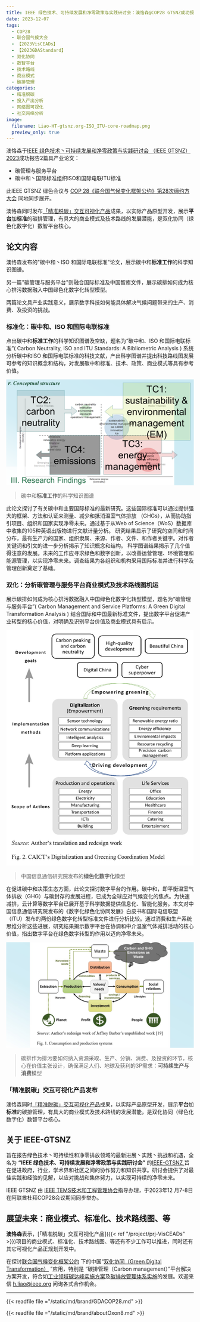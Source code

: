 ```yaml
---
title: IEEE 绿色技术、可持续发展和净零政策与实践研讨会：澳恪森@COP28 GTSNZ成功报告2篇产业论文
date: 2023-12-07
tags:
  - COP28
  - 联合国气候大会
  - 【2023VisCEADs】
  - 【2023GDAStandard】
  - 双化协同
  - 数智平台
  - 技术路线
  - 商业模式
  - 碳排管理
categories:
  - 精准脱碳
  - 投入产出分析
  - 网络图可视化
  - 社交网络分析
image:
  filename: Liao-HT-gtsnz.org-ISO_ITU-core-roadmap.png
  preview_only: true
---
```

澳恪森于[IEEE 绿色技术丶可持续发展和净零政策与实践研讨会 （IEEE GTSNZ） 2023](https://gtsnz.org/)成功报告2篇具产业论文：

* 碳管理与服务平台
* 碳中和丶国际标准组织ISO和国际电联ITU标准

此IEEE GTSNZ 绿色会议与 [COP 28《联合国气候变化框架公约》第28次缔约方大会](https://www.cop28.com/) 同地同步展开。

澳恪森同时发布[「精准脱碳」交互可视化产品](./project/prj-VisCEADs)成果，以实际产品原型开发，展示**平台**加**标准**的碳排管理，有具大的商业模式及技术路线的发展潜能，是双化协同（绿色化数字化）数智平台核心。

<!--more-->

## 论文内容

澳恪森发布的"碳中和丶ISO 和国际电联标准"论文，展示碳中和**标准工作**的科学知识图谱。

另一篇"碳管理与服务平台"则融合国际标准及中国智库文件，展示碳排如何成为核心排污数据融入中国绿色化数字化转型模型。

两篇论文具产业实践意义，展示数字科技如何能具体解决气候问题带来的生产、消费、及投资的挑战。

### 标准化：碳中和、ISO 和国际电联标准

点出碳中和**标准工作**的科学知识图谱及空缺，题名为“碳中和、ISO 和国际电联标准”( Carbon Neutrality, ISO and ITU Standards: A Bibliometric Analysis ) 系统分析碳中和ISO 和国际电联标准的科技文献，产出科学图谱并提出科技路线图发展可参考的知识概念和结构，对发展碳中和标准、技术、政策、商业模式等具有参考价值。

![](Liao-HT-gtsnz.org-ISO_ITU-core-roadmap.png)
> 碳中和**标准工作**的科学知识图谱

此论文探讨了有关碳中和主要国际标准的最新研究。这些国际标准可以通过提供强大的框架、方法和认证来测量、减少和抵消温室气体排放 （GHGs），从而协助指引项目、组织和国家实现净零未来。通过基于从Web of Science（WoS）数据库中收集的105种英语出版物进行文献计量分析。 研究结果显示了研究的空间和时间分布，最有生产力的国家、组织隶属、来源、作者、文件、和作者关键字。对作者关键词和引文的进一步分析揭示了知识概念和结构。 科学图谱结果揭示了几个值得注意的发展。未来的工作应寻求绿色和数字创新，以改善运营管理、环境管理和能源管理，以实现净零未来。调查结果为各组织和机构采用国际标准并进行科学及管理创新奠定了基础。


### 双化：分析碳管理与服务平台商业模式及技术路线图机运

展示碳排如何成为核心排污数据融入中国绿色化数字化转型模型，题名为“碳管理与服务平台”( Carbon Management and Service Platforms: A Green Digital Transformation Analysis ) 结合国际和中国最新标准文件，提出数字平台促进产业转型的核心价值，对明确及识别平台价值及商业模式具有启示。

![](Liao-HT-gtsnz.org-Carbon_Management_Platforms_CAICT_Dual_Model.jpg)
> 中国信息通信研究院发布的**绿色化数字化**模型


在促进碳中和决策生态方面，此论文探讨数字平台的作用。碳中和，即平衡温室气体排放（GHG）与碳封存的发展进程，已成为全球应对气候变化的焦点。为快速减排，云计算等数字平台已展开基于科学数据提供信息化、智能化服务。本文对中国信息通信研究院发布的《数字化绿色化协同发展》白皮书和国际电信联盟（ITU）发布的两份绿色数字化转型标准文件进行分析比较。通过消费和生产系统思维分析这些进展，研究结果揭示数字平台在协调和中介温室气体减排活动的核心价值，指出数字平台在绿色数字转型的作用以迈向净零未来。


![](Liao-HT-gtsnz.org-Carbon_Management_Platforms_core_conceptual_map.jpg)
> 碳排作为排污要如何纳入资源采取、生产、分销、消费、及投资的环节，核心在价值主张设计，确保满足人们、地球及获利的3P需求：**可持续生产与消费**模型

### 「精准脱碳」交互可视化产品发布

澳恪森同时[「精准脱碳」交互可视化产品](./project/prj-VisCEADs)成果，以实际产品原型开发，展示**平台**加**标准**的碳排管理，有具大的商业模式及技术路线的发展潜能，是双化协同（绿色化数字化）数智平台核心。

## 关于 IEEE-GTSNZ 
旨在报告绿色技术丶可持续性和净零排放领域的最新进展丶实践丶挑战和机遇，全名为 **“IEEE 绿色技术、可持续发展和净零政策与实践研讨会”** 的[IEEE-GTSNZ  ](https://gtsnz.org/)旨在促进政府，行业，学术界和社区之间的协作努力和知识共享。研讨会提供了对最佳实践和经验的见解，以应对挑战和集体努力，以实现可持续的净零未来。  

IEEE GTSNZ 由 [IEEE TEMS技术和工程管理协会](https://www.ieee-tems.org)指导办理，于2023年12 月7-8日在阿联酋杜拜COP28会议期间同步举办。

## 展望未来：商业模式、标准化、技术路线图、等

**澳恪森**表示，[「精准脱碳」交互可视化产品]({{< ref "/project/prj-VisCEADs" >}})项目的商业模式、标准化、技术路线图、等还有不少工作可以推进，同时还有其它可视化产品正规划开发中。

在探讨[联合国气候变化框架公约](https://unfccc.int/sites/default/files/convchin.pdf)
下的中国“[双化协同（Green Digital Transformation）](https://m.gmw.cn/2023-02/26/content_1303295710.htm)
”应用，特别是 “碳排管理（Carbon management）”平台解决方案开发，符合如[工业领域碳达峰实施方案](https://www.gov.cn/gongbao/content/2022/content_5717004.htm)及[碳排放管理体系实施](http://bzh.scjgj.beijing.gov.cn/bzh/apifile/file/2021/20210325/f4451779-29b3-491d-ac72-cfe29b5f53b2.PDF)的发展。欢迎来信 h.liao@ieee.org 问询各式合作机会。


---

{{< readfile file ="/static/md/brand/GDACOP28.md" >}}

{{< readfile file ="/static/md/brand/aboutOxon8.md" >}}
